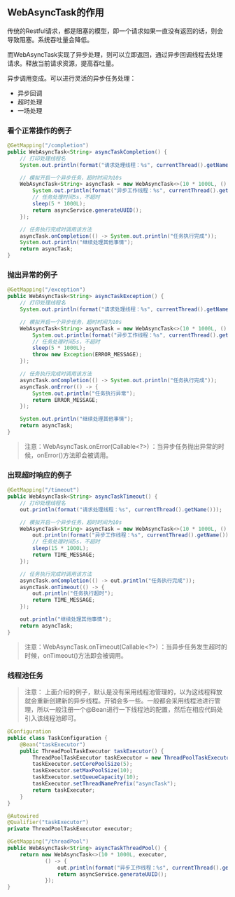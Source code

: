 ## WebAsyncTask的作用

传统的Restful请求，都是阻塞的模型，即一个请求如果一直没有返回的话，则会导致阻塞。系统吞吐量会降低。

而WebAsyncTask实现了异步处理，则可以立即返回，通过异步回调线程去处理请求。释放当前请求资源，提高吞吐量。



异步调用变成。可以进行灵活的异步任务处理：

* 异步回调
* 超时处理
* 一场处理



### 看个正常操作的例子

``` java
@GetMapping("/completion")
public WebAsyncTask<String> asyncTaskCompletion() {
    // 打印处理线程名
    System.out.println(format("请求处理线程：%s", currentThread().getName()));

    // 模拟开启一个异步任务，超时时间为10s
    WebAsyncTask<String> asyncTask = new WebAsyncTask<>(10 * 1000L, () -> {
        System.out.println(format("异步工作线程：%s", currentThread().getName()));
        // 任务处理时间5s，不超时
        sleep(5 * 1000L);
        return asyncService.generateUUID();
    });

    // 任务执行完成时调用该方法
    asyncTask.onCompletion(() -> System.out.println("任务执行完成"));
    System.out.println("继续处理其他事情");
    return asyncTask;
}
```

### 抛出异常的例子

``` java
@GetMapping("/exception")
public WebAsyncTask<String> asyncTaskException() {
    // 打印处理线程名
    System.out.println(format("请求处理线程：%s", currentThread().getName()));

    // 模拟开启一个异步任务，超时时间为10s
    WebAsyncTask<String> asyncTask = new WebAsyncTask<>(10 * 1000L, () -> {
        System.out.println(format("异步工作线程：%s", currentThread().getName()));
        // 任务处理时间5s，不超时
        sleep(5 * 1000L);
        throw new Exception(ERROR_MESSAGE);
    });

    // 任务执行完成时调用该方法
    asyncTask.onCompletion(() -> System.out.println("任务执行完成"));
    asyncTask.onError(() -> {
        System.out.println("任务执行异常");
        return ERROR_MESSAGE;
    });

    System.out.println("继续处理其他事情");
    return asyncTask;
}
```

> 注意：WebAsyncTask.onError(Callable<?>) ：当异步任务抛出异常的时候，onError()方法即会被调用。

### 出现超时响应的例子



``` java
@GetMapping("/timeout")
public WebAsyncTask<String> asyncTaskTimeout() {
    // 打印处理线程名
    out.println(format("请求处理线程：%s", currentThread().getName()));

    // 模拟开启一个异步任务，超时时间为10s
    WebAsyncTask<String> asyncTask = new WebAsyncTask<>(10 * 1000L, () -> {
        out.println(format("异步工作线程：%s", currentThread().getName()));
        // 任务处理时间5s，不超时
        sleep(15 * 1000L);
        return TIME_MESSAGE;
    });

    // 任务执行完成时调用该方法
    asyncTask.onCompletion(() -> out.println("任务执行完成"));
    asyncTask.onTimeout(() -> {
        out.println("任务执行超时");
        return TIME_MESSAGE;
    });

    out.println("继续处理其他事情");
    return asyncTask;
}
```

> 注意：WebAsyncTask.onTimeout(Callable<?>) ：当异步任务发生超时的时候，onTimeout()方法即会被调用。

### 线程池任务

> 注意： 上面介绍的例子，默认是没有采用线程池管理的，以为这线程释放就会重新创建新的异步线程。开销会多一些。一般都会采用线程池进行管理，所以一般注册一个@Bean进行一下线程池的配置，然后在相应代码处引入该线程池即可。

``` java
@Configuration
public class TaskConfiguration {
    @Bean("taskExecutor")
    public ThreadPoolTaskExecutor taskExecutor() {
        ThreadPoolTaskExecutor taskExecutor = new ThreadPoolTaskExecutor();
        taskExecutor.setCorePoolSize(5);
        taskExecutor.setMaxPoolSize(10);
        taskExecutor.setQueueCapacity(10);
        taskExecutor.setThreadNamePrefix("asyncTask");
        return taskExecutor;
    }
}
```

``` java
@Autowired
@Qualifier("taskExecutor")
private ThreadPoolTaskExecutor executor;

@GetMapping("/threadPool")
public WebAsyncTask<String> asyncTaskThreadPool() {
    return new WebAsyncTask<>(10 * 1000L, executor,
            () -> {
                out.println(format("异步工作线程：%s", currentThread().getName()));
                return asyncService.generateUUID();
            });
}

```

